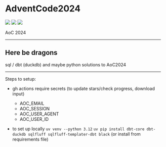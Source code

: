 # AdventCode2024

![](https://img.shields.io/badge/day%20📅-16-blue)
![](https://img.shields.io/badge/stars%20⭐-26-yellow)
![](https://img.shields.io/badge/days%20completed-12-red)

AoC 2024

---
Here be dragons
---

sql / dbt (duckdb) and maybe python solutions to AoC2024


---
Steps to setup:

- gh actions require secrets (to update stars/check progress, download input)
    - AOC_EMAIL
    - AOC_SESSION
    - AOC_USER_AGENT
    - AOC_USER_ID
 
- to set up locally
`uv venv --python 3.12`
`uv pip install dbt-core dbt-duckdb sqlfluff sqlfluff-templater-dbt black`
(or install from requirements file)
